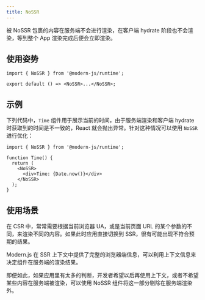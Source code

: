 ```yaml
---
title: NoSSR
---
```


被 NoSSR 包裹的内容在服务端不会进行渲染，在客户端 hydrate 阶段也不会渲染，等到整个 App 渲染完成后便会立即渲染。

## 使用姿势

```tsx
import { NoSSR } from '@modern-js/runtime';

export default () => <NoSSR>...</NoSSR>;
```

## 示例

下列代码中，`Time` 组件用于展示当前的时间，由于服务端渲染和客户端 hydrate 时获取到的时间是不一致的，React 就会抛出异常。针对这种情况可以使用 `NoSSR` 进行优化：

```tsx
import { NoSSR } from '@modern-js/runtime';

function Time() {
  return (
    <NoSSR>
      <div>Time: {Date.now()}</div>
    </NoSSR>
  );
}
```

## 使用场景

在 CSR 中，常常需要根据当前浏览器 UA，或是当前页面 URL 的某个参数的不同，来渲染不同的内容。如果此时应用直接切换到 SSR，很有可能出现不符合预期的结果。

Modern.js 在 SSR 上下文中提供了完整的浏览器端信息，可以利用上下文信息来决定组件在服务端的渲染结果。

即便如此，如果应用里有太多的判断，开发者希望以后再使用上下文，或者不希望某些内容在服务端被渲染，可以使用 NoSSR 组件将这一部分剔除在服务端渲染外。
